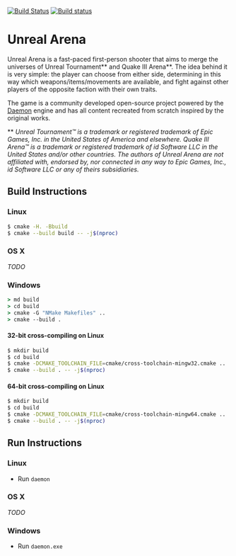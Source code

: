 [![Build Status](https://travis-ci.org/unrealarena/unrealarena.svg?branch=master)](https://travis-ci.org/unrealarena/unrealarena) [![Build status](https://ci.appveyor.com/api/projects/status/a1dwc3xr7jottyls/branch/master?svg=true&pendingText=pending&failingText=failing&passingText=passing)](https://ci.appveyor.com/project/unrealarena/unrealarena)

# Unreal Arena

Unreal Arena is a fast-paced first-person shooter that aims to merge the
universes of Unreal Tournament** and Quake III Arena**. The idea behind it is
very simple: the player can choose from either side, determining in this way
which weapons/items/movements are available, and fight against other players of
the opposite faction with their own traits.

The game is a community developed open-source project powered by the
[Daemon](http://unvanquished.net) engine and has all content recreated from
scratch inspired by the original works.

** *Unreal Tournament™ is a trademark or registered trademark of Epic Games,
Inc. in the United States of America and elsewhere. Quake III Arena™ is a
trademark or registered trademark of id Software LLC in the United States and/or
other countries. The authors of Unreal Arena are not affiliated with, endorsed
by, nor connected in any way to Epic Games, Inc., id Software LLC or any of
theirs subsidiaries.*


## Build Instructions


### Linux

```bash
$ cmake -H. -Bbuild
$ cmake --build build -- -j$(nproc)
```


### OS X

*TODO*


### Windows

```bat
> md build
> cd build
> cmake -G "NMake Makefiles" ..
> cmake --build .
```


#### 32-bit cross-compiling on Linux

```bash
$ mkdir build
$ cd build
$ cmake -DCMAKE_TOOLCHAIN_FILE=cmake/cross-toolchain-mingw32.cmake ..
$ cmake --build . -- -j$(nproc)
```


#### 64-bit cross-compiling on Linux

```bash
$ mkdir build
$ cd build
$ cmake -DCMAKE_TOOLCHAIN_FILE=cmake/cross-toolchain-mingw64.cmake ..
$ cmake --build . -- -j$(nproc)
```


## Run Instructions


### Linux

- Run `daemon`


### OS X

*TODO*


### Windows

- Run `daemon.exe`
